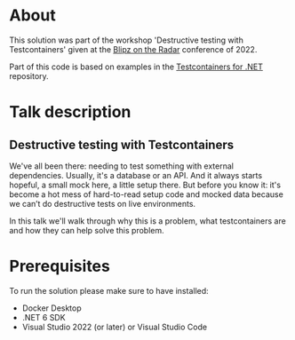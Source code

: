 # About

This solution was part of the workshop 'Destructive testing with Testcontainers' given at the [Blipz on the Radar](https://www.blipz.io/) conference of 2022.

Part of this code is based on examples in the [Testcontainers for .NET](https://github.com/testcontainers/testcontainers-dotnet) repository.

# Talk description

## Destructive testing with Testcontainers

We've all been there: needing to test something with external dependencies. Usually, it's a database or an API.
And it always starts hopeful, a small mock here, a little setup there. But before you know it: it's become a hot mess of hard-to-read setup code and mocked data because we can’t do destructive tests on live environments.

In this talk we'll walk through why this is a problem, what testcontainers are and how they can help solve this problem.

# Prerequisites

To run the solution please make sure to have installed:
- Docker Desktop
- .NET 6 SDK
- Visual Studio 2022 (or later) or Visual Studio Code